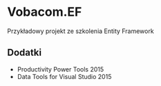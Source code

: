 # Vobacom.EF
Przykładowy projekt ze szkolenia Entity Framework

## Dodatki
 - Productivity Power Tools 2015
 - Data Tools for Visual Studio 2015

